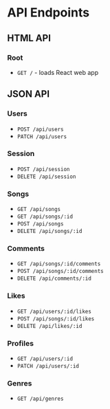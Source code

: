 # API Endpoints

## HTML API

### Root

- `GET /` - loads React web app

## JSON API

### Users

- `POST /api/users`
- `PATCH /api/users`

### Session

- `POST /api/session`
- `DELETE /api/session`

### Songs

- `GET /api/songs`
- `GET /api/songs/:id`
- `POST /api/songs`
- `DELETE /api/songs/:id`

### Comments

- `GET /api/songs/:id/comments`
- `POST /api/songs/:id/comments`
- `DELETE /api/comments/:id`

### Likes

- `GET /api/users/:id/likes`
- `POST /api/songs/:id/likes`
- `DELETE /api/likes/:id`

### Profiles

- `GET /api/users/:id`
- `PATCH /api/users/:id`

### Genres

- `GET /api/genres`

